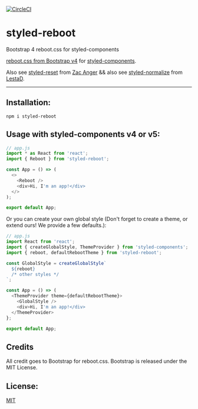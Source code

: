 [![CircleCI](https://circleci.com/gh/alexruzzarin/styled-reboot.svg?style=svg&circle-token=b24a76575acba70150e3b06340a67d54747643d0)](https://circleci.com/gh/alexruzzarin/styled-reboot)

# styled-reboot
Bootstrap 4 reboot.css for styled-components


[reboot.css from Bootstrap v4](https://github.com/twbs/bootstrap/blob/v4-dev/scss/_reboot.scss) for
[styled-components](https://github.com/styled-components/styled-components).

Also see [styled-reset](https://github.com/zacanger/styled-reset/)
from [Zac Anger](https://github.com/zacanger)
&&
also see [styled-normalize](https://www.npmjs.com/package/styled-normalize)
from [LestaD](https://github.com/LestaD).

--------

## Installation:

`npm i styled-reboot`

## Usage with styled-components v4 or v5:

```javascript
// app.js
import * as React from 'react';
import { Reboot } from 'styled-reboot';

const App = () => (
  <>
    <Reboot />
    <div>Hi, I'm an app!</div>
  </>
);

export default App;
```

Or you can create your own global style (Don't forget to create a theme, or extend ours! We provide a few defaults.):

```javascript
// app.js
import React from 'react';
import { createGlobalStyle, ThemeProvider } from 'styled-components';
import { reboot, defaultRebootTheme } from 'styled-reboot';

const GlobalStyle = createGlobalStyle`
  ${reboot}
  /* other styles */
`;

const App = () => (
  <ThemeProvider theme={defaultRebootTheme}>
    <GlobalStyle />
    <div>Hi, I'm an app!</div>
  </ThemeProvider>
};

export default App;
```

## Credits

All credit goes to Bootstrap for reboot.css.
Bootstrap is released under the MIT License.

## License:

[MIT](./LICENSE.md)
